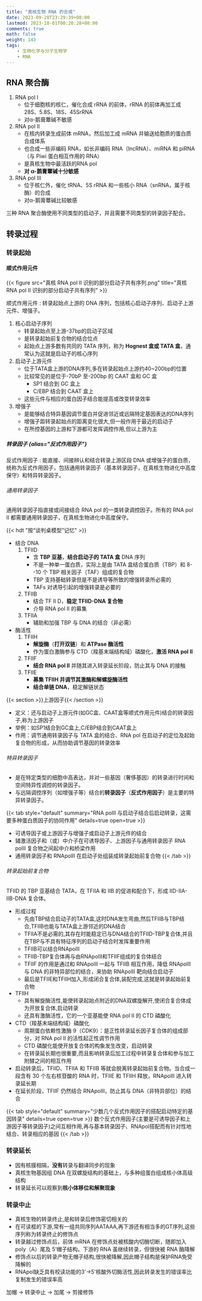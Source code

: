 ```yaml
---
title: "真核生物 RNA 的合成"
date: 2023-09-28T23:29:39+08:00
lastmod: 2023-10-01T00:20:28+08:00
comments: true
math: false
weight: 143
tags:
    - 生物化学与分子生物学
    - RNA
---
```


## RNA 聚合酶

1. RNA pol Ⅰ
    - 位于细胞核的核仁，催化合成 rRNA 的前体，rRNA 的前体再加工成 28S、5.8S、18S、45SrRNA
    - 对α-鹅膏蕈碱不敏感
2. RNA pol Ⅱ
    - 在核内转录生成前体 mRNA，然后加工成 mRNA 并输送给胞质的蛋白质合成体系
    - 也合成一些非编码 RNA，如长非编码 RNA（lncRNA）、miRNA 和 piRNA（与 Piwi 蛋白相互作用的 RNA）
    - 是真核生物中最活跃的RNA pol
    - **对 α-鹅膏蕈碱十分敏感**
3. RNA pol Ⅲ
    - 位于核仁外，催化 tRNA、5S rRNA 和一些核小 RNA（snRNA，属于核酶）的合成
    - 对α-鹅膏蕈碱比较敏感

三种 RNA 聚合酶使用不同类型的启动子，并且需要不同类型的转录因子配合。

## 转录过程

### 转录起始

#### 顺式作用元件

{{< figure src="真核 RNA pol Ⅱ 识别的部分启动子共有序列.png" title="真核 RNA pol Ⅱ 识别的部分启动子共有序列" >}}

顺式作用元件
: 转录起始点上游的 DNA 序列，包括核心启动子序列、启动子上游元件、增强子。

1. 核心启动子序列
    - 转录起始点至上游-37bp的启动子区域
    - 是转录起始前复合物的结合位点
    - 起始点上游多数有共同的 TATA 序列，称为 **Hognest 盒或 TATA 盒**，通常认为这就是启动子的核心序列
2. 启动子上游元件
    - 位于TATA盒上游的DNA序列,多在转录起始点上游约40~200bp的位置
    - 比较常见的是位于-70bP 至-200bp 的 CAAT 盒和 GC 盒
        - SP1 结合到 GC 盒上
        - C/EBP 结合到 CAAT 盒上
    - 这些元件与相应的蛋白因子结合能提高或改变转录效率
3. 增强子
    - 是能够结合特异基因调节蛋白并促进邻近或远隔特定基因表达的DNA序列
    - 增强子距转录起始点的距离变化很大,但一般作用于最近的启动子
    - 在所控基因的上游和下游都可发挥调控作用,但以上游为主

##### 转录因子 {alias="反式作用因子"}

反式作用因子
: 能直接、间接辨认和结合转录上游区段 DNA 或增强子的蛋白质，统称为反式作用因子，包括通用转录因子（基本转录因子，在真核生物进化中高度保守）和特异转录因子。

###### 通用转录因子

通用转录因子指直接或间接结合 RNA pol 的一类转录调控因子。所有的 RNA pol Ⅱ 都需要通用转录因子，在真核生物进化中高度保守。

{{< hdt "按“谈判桌模型”记忆" >}}

- 结合 DNA
    1. TFⅡD
        - 含 **TBP 亚基**，**结合启动子的 TATA 盒** DNA 序列
        - 不是一种单一蛋白质，实际上是由 TATA 盒结合蛋白质（TBP）和 8--10 个 TBP 相关因子（TAF）组成的复合物
        - TBP 支持基础转录但是不是诱导等所致的增强转录所必需的
        - TAFs 对诱导引起的增强转录是必要的
    2. TFⅡB
        - 结合 TF Ⅱ D，**稳定 TFⅡD-DNA 复合物**
        - 介导 RNA pol Ⅱ 的募集
    3. TFⅡA
        - 辅助和加强 TBP 与 DNA 的结合（非必需）
- 酶活性
    1. TFⅡH
        - **解旋酶**（**打开双链**）和 **ATPase 酶活性**
        - 作为蛋白激酶参与 CTD（羧基末端结构域）磷酸化，**激活 RNA pol Ⅱ**
    2. TFⅡF
        - **结合 RNA pol Ⅱ** 并随其进入转录延长阶段，防止其与 DNA 的接触
    3. TFⅡE
        - **募集 TFⅡH 并调节其激酶和解螺旋酶活性**
        - **结合单链 DNA**，稳定解链状态

{{< section >}}上游因子{{< /section >}}

- 定义：还与启动子上游元件(如GC盒、CAAT盒等顺式作用元件)结合的转录因子,称为上游因子
- 举例：如SP1结合到GC盒上,C/EBP结合到CAAT盒上
- 作用：调节通用转录因子与 TATA 盒的结合、RNA pol 在启动子的定位及起始复合物的形成，从而协助调节基因的转录效率

###### 特异转录因子

- 是在特定类型的细胞中高表达，并对一些基因（奢侈基因）的转录进行时间和空间特异性调控的转录因子。
- 与远隔调控序列（如增强子等）结合的**转录因子**（**反式作用因子**）是主要的特异转录因子。

{{< tab style="default" summary="RNA polII 与启动子结合后启动转录，这需要多种蛋白质因子的协同作用" details=true open=true >}}
- 可诱导因子或上游因子与增强子或启动子上游元件的结合
- 辅激活因子和（或）中介子在可诱导因子、上游因子与通用转录因子 RNA polII 复合物之间起中介和桥梁作用
- 通用转录因子和 RNApolII 在启动子处组装成转录起始前复合物
{{< /tab >}}

###### 转录起始前复合物

TFIID 的 TBP 亚基结合 TATA，在 TFIIA 和 IIB 的促进和配合下，形成 IID-IIA-IIB-DNA 复合体。

- 形成过程
    - 先由TBP结合启动子的TATA盒,这时DNA发生弯曲,然后TFIIB与TBP结合,TFIIB也能与TATA盒上游邻近的DNA结合
    - TFIIA不是必需的,其存在时能稳定已与DNA结合的TFIID-TBP复合体,并且在TBP与不具有特征序列的启动子结合时发挥重要作用
    - TFIIB可以结合RNApolII
    - TFIIB-TBP复合体再与由RNApolII和TFIIF组成的复合体结合
    - TFIIF 的作用是通过和 RNApolII 一起与 TFIIB 相互作用，降低 RNApolII 与 DNA 的非特异部位的结合，来协助 RNApolII 靶向结合启动子
    - 最后是TFIIE和TFIIH加入,形成闭合复合体,装配完成,这就是转录起始前复合物
- TFIIH
    - 具有解旋酶活性,能使转录起始点附近的DNA双螺旋解开,使闭合复合体成为开放复合体,启动转录
    - 还具有激酶活性，它的一个亚基能使 RNA pol Ⅱ 的 CTD 磷酸化
- CTD（羧基末端结构域）磷酸化
    - 周期蛋白依赖性激酶 9（CDK9）：是正性转录延长因子复合体的组成部分，对 RNA pol Ⅱ 的活性起正性调节作用
    - CTD 磷酸化能使开放复合体的构象发生改变，启动转录
    - 在转录延长期也很重要,而且影响转录后加工过程中转录复合体和参与加工附酵之间的相互作用
- 启动转录后，TFIID、TFIIA 和 TFIIB 等就会脱离转录起始前复合物。当合成一段含有 30 个左右核苷酸的 RNA 时，TFIIE 和 TFIIH 释放，RNApolII 进入转录延长期
- 在延长阶段，TFIIF 仍然结合 RNApolII，防止其与 DNA（非特异部位）的结合

{{< tab style="default" summary="少数几个反式作用因子的搭配启动特定的基因转录" details=true open=true >}}
数个反式作用因子(主要是可诱导因子和上游因子等转录因子)之间互相作用,再与基本转录因子、RNApol搭配而有针对性地结合、转录相应的基因
{{< /tab >}}

### 转录延长

- 因有核膜相隔，**没有**转录与翻译同步的现象
- 真核生物基因组 DNA 在双螺旋结构的基础上，与多种组蛋白组成核小体高级结构
- 转录延长可以观察到**核小体移位和解聚现象**

### 转录中止

- 真核生物的转录终止,是和转录后修饰密切相关的
- 在可读框的下游,常有一组共同序列AATAAA,再下游还有相当多的GT序列,这些序列称为转录终止的修饰点
- 转录越过修饰点后，前体 mRNA 在修饰点处被核酸内切酶切断，随即加入 poly（A）尾及 5’帽子结构。下游的 RNA 虽继续转录，但很快被 RNA 酶降解
- 修饰点以后的转录产物无帽子结构,很快被降解,因此帽子结构是保护RNA免受降解的
- RNApol缺乏具有校读功能的3'→5'核酸外切酶活性,因此转录发生的错误率比复制发生的错误率高

加帽 → 转录中止 → 加尾 → 剪接修饰

